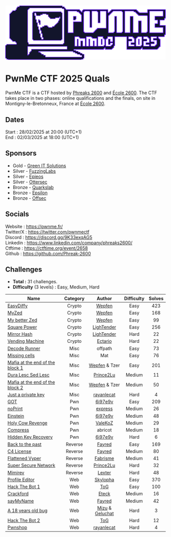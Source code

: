 ![banner](./pwnme.png)

# PwnMe CTF 2025 Quals

PwnMe CTF is a CTF hosted by [Phreaks 2600](https://x.com/phreaks2600) and [École 2600](https://www.2600.eu/).
The CTF takes place in two phases: online qualifications and the finals, on site in Montigny-le-Bretonneux, France at [École 2600](https://www.2600.eu/).

## Dates
Start : 28/02/2025 at 20:00 (UTC+1)<br>
End : 02/03/2025 at 18:00 (UTC+1)

## Sponsors

- Gold - [Green IT Solutions](https://www.greenitsolutions.fr/)
- Silver - [FuzzingLabs](https://fuzzinglabs.com/)
- Silver - [Epieos](https://epieos.com/)
- Silver - [Ottersec](https://osec.io/)
- Bronze - [Quarkslab](https://www.quarkslab.com/)
- Bronze - [Epsilon](https://www.epsilon-sec.com/)
- Bronze - [Offsec](https://www.offsec.com/)

## Socials

Website : https://pwnme.fr/<br>
Twitter/X : https://twitter.com/pwnmectf<br>
Discord : https://discord.gg/9K33exqAG5<br>
Linkedin : https://www.linkedin.com/company/phreaks2600/<br>
Ctftime : https://ctftime.org/event/2658<br>
Github : https://github.com/Phreak-2600



## Challenges

- **Total :** 31 challenges.
- **Difficulty** (3 levels) : Easy, Medium, Hard

| Name                                                                | Category      | Author          | Difficulty  | Solves |
|---------------------------------------------------------------------|:-------------:|:---------------:|:-----------:|:-------:|
| [EasyDiffy](./Crypto/EasyDiffy/)                            | Crypto        | [Wepfen](https://x.com/wepfen)           | Easy        | 423 |
| [MyZed](./Crypto/MyZed/)                            | Crypto        | [Wepfen](https://x.com/wepfen)            | Easy        | 168 |
| [My better Zed](./Crypto/My_better_Zed/)                            | Crypto        | [Wepfen](https://x.com/wepfen)            | Easy        | 99 |
| [Square Power](./Crypto/Square_Power/)                            | Crypto        | [LighTender](https://x.com/LighTender_)            | Easy        | 256 |
| [Mirror Hash](./Crypto/Mirrror__Hash/)                            | Crypto        | [LighTender](https://x.com/LighTender_)            | Hard        | 22 |
| [Vending Machine](./Crypto/Vending_Machine/)                            | Crypto        | [Ectario](https://x.com/Ectari0)            | Hard        | 22 |
| [Decode Runner](./Misc/Decode_Runner/)                            | Misc        | offpath            | Easy        | 73 |
| [Missing cells](./Misc/Missing_cells/)                            | Misc        | Mat            | Easy        | 76 |
| [Mafia at the end of the block 1](./Misc/Mafia_at_the_end_of_the_block_1/)                            | Misc        | [Wepfen](https://x.com/wepfen)  & Tzer            | Easy        | 201 |
| [Dura Lesc Sed Lesc](./Misc/Dura_Lesc_Sed_Lesc/)                            | Misc        | [Prince2Lu](https://x.com/Prince2lu2)            | Medium        | 11 |
| [Mafia at the end of the block 2](./Misc/Mafia_at_the_end_of_the_block_2/)                            | Misc        |  [Wepfen](https://x.com/wepfen)  & Tzer             | Medium        | 50 |
| [Just a private key](./Misc/Just_a_private_key/)                            | Misc        | [rayanlecat](https://x.com/rayanlecat)            | Hard        | 4 |
| [GOT](./Pwn/GOT/)                            | Pwn        | [6i97e9v](https://x.com/6iG7e9V)           | Easy        | 209 |
| [noPrint](./Pwn/noPrint/)                            | Pwn        | [express](https://x.com/expr3ss_)            | Medium        | 26 |
| [Einstein](./Pwn/Einstein/)                            | Pwn        | [6i97e9v](https://x.com/6iG7e9V)           | Medium        | 48 |
| [Holy Cow Revenge](./Pwn/Holy_Cow_Revenge/)                            | Pwn        | [ValeKoZ](https://x.com/valekoz_)            | Medium        | 29 |
| [Compress](./Pwn/Compress/)                            | Pwn        | abricot            | Medium        | 18 |
| [Hidden Key Recovery](./Pwn/HiddenKeyRecovery/)                            | Pwn        | [6i97e9v](https://x.com/6iG7e9V)           | Hard        | 6 |
| [Back to the past](./Reverse/Back_to_the_past/)                            | Reverse        | [Fayred](https://x.com/fayred_fr)            | Easy        | 169 |
| [C4 License](./Reverse/C4_License/)                            | Reverse        | [Fayred](https://x.com/fayred_fr)            | Medium        | 80 |
| [Flattened Vyper](./Reverse/Flattened_Vyper/)                            | Reverse        | [Fabrisme](https://x.com/FabrismeGoeland)            | Medium        | 41 |
| [Super Secure Network](./Reverse/Super_Secure_Network/)                            | Reverse        | [Prince2Lu](https://x.com/Prince2Lu2)           | Hard        | 32 |
| [Mimirev](./Reverse/Mimirev/)                            | Reverse        | [Lexter](https://x.com/lxt33r)            | Hard        | 48 |
| [Profile Editor](./Web/Profile_Editor/)                            | Web        | [Skylopha](https://x.com/Skylopha)            | Easy        | 370 |
| [Hack The Bot 1](./Web/Hack_The_Bot_1/)                            | Web        | [ToG](https://tog.re)            | Easy        | 100 |
| [Crackford](./Web/Crackford/)                            | Web        | [Eteck](https://x.com/Eteckq)            | Medium        | 16 |
| [sayMyName](./Web/sayMyName/)                            | Web        | [Fayred](https://x.com/fayred_fr)            | Medium        | 42 |
| [A 18 years old bug](./Web/A_18_years_old_bug/)                            | Web        | [Mizu](https://x.com/kevin_mizu) & [Geluchat](https://x.com/Geluchat)            | Hard        | 3 |
| [Hack The Bot 2](./Web/Hack_The_Bot_2/)                            | Web        | [ToG](https://tog.re)            | Hard        | 12 |
| [Pwnshop](./Web/Pwnshop/)                            | Web        | [rayanlecat](https://x.com/rayanlecat)            | Hard        | 4 |

